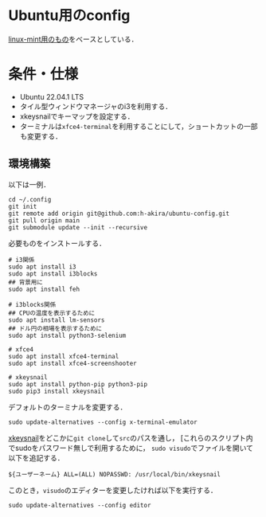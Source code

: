 # Ubuntu用のconfig
[linux-mint用のもの](https://github.com/h-akira/linux-config)をベースとしている．

# 条件・仕様
- Ubuntu 22.04.1 LTS
- タイル型ウィンドウマネージャのi3を利用する．
- xkeysnailでキーマップを設定する．
- ターミナルは`xfce4-terminal`を利用することにして，ショートカットの一部も変更する．

## 環境構築
以下は一例．
```
cd ~/.config
git init
git remote add origin git@github.com:h-akira/ubuntu-config.git
git pull origin main
git submodule update --init --recursive
```
必要ものをインストールする．  
```
# i3関係
sudo apt install i3
sudo apt install i3blocks
## 背景用に
sudo apt install feh

# i3blocks関係
## CPUの温度を表示するために
sudo apt install lm-sensors
## ドル円の相場を表示するために
sudo apt install python3-selenium

# xfce4
sudo apt install xfce4-terminal
sudo apt install xfce4-screenshooter

# xkeysnail
sudo apt install python-pip python3-pip
sudo pip3 install xkeysnail
```
デフォルトのターミナルを変更する．
```
sudo update-alternatives --config x-terminal-emulator
```
[xkeysnail](https://github.com/h-akira/xkeysnail)をどこかに`git clone`して`src`のパスを通し，
[これらのスクリプト内でsudoをパスワード無しで利用するために，
`sudo visudo`でファイルを開いて以下を追記する．
```
${ユーザーネーム} ALL=(ALL) NOPASSWD: /usr/local/bin/xkeysnail
```
このとき，`visudo`のエディターを変更したければ以下を実行する．
```
sudo update-alternatives --config editor
```




